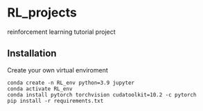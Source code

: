 # RL_projects
reinforcement learning tutorial project

## Installation 
Create your own virtual enviroment
```
conda create -n RL_env python=3.9 jupyter
conda activate RL_env
conda install pytorch torchvision cudatoolkit=10.2 -c pytorch
pip install -r requirements.txt
```
